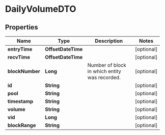 

# DailyVolumeDTO


## Properties

Name | Type | Description | Notes
------------ | ------------- | ------------- | -------------
**entryTime** | **OffsetDateTime** |  |  [optional]
**recvTime** | **OffsetDateTime** |  |  [optional]
**blockNumber** | **Long** | Number of block in which entity was recorded. |  [optional]
**id** | **String** |  |  [optional]
**pool** | **String** |  |  [optional]
**timestamp** | **String** |  |  [optional]
**volume** | **String** |  |  [optional]
**vid** | **Long** |  |  [optional]
**blockRange** | **String** |  |  [optional]




